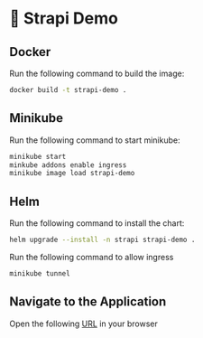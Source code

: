 # 🚀 Strapi Demo

## Docker

Run the following command to build the image:

```sh
docker build -t strapi-demo .
```

## Minikube

Run the following command to start minikube:

```sh
minikube start
minkube addons enable ingress
minikube image load strapi-demo
```

## Helm

Run the following command to install the chart:

```sh
helm upgrade --install -n strapi strapi-demo .
```

Run the following command to allow ingress

```sh
minikube tunnel
```

## Navigate to the Application

Open the following [URL](https://strapi.localhost/admin) in your browser
